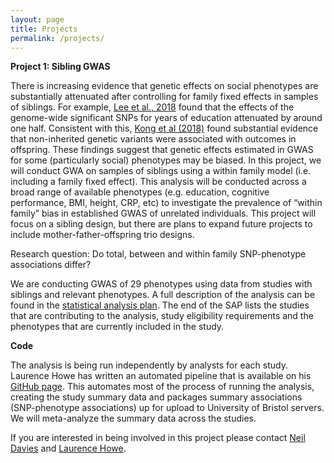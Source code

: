 ```yaml
---
layout: page
title: Projects
permalink: /projects/
---
```


**Project 1: Sibling GWAS**

There is increasing evidence that genetic effects on social phenotypes are substantially attenuated after controlling for family fixed effects in samples of siblings. For example, [Lee et al., 2018](https://www.nature.com/articles/s41588-018-0147-3) found that the effects of the genome-wide significant SNPs for years of education attenuated by around one half. Consistent with this, [Kong et al (2018)](https://science.sciencemag.org/content/359/6374/424) found substantial evidence that non-inherited genetic variants were associated with outcomes in offspring. These findings suggest that genetic effects estimated in GWAS for some (particularly social) phenotypes may be biased. In this project, we will conduct GWA on samples of siblings using a within family model (i.e. including a family fixed effect). This analysis will be conducted across a broad range of available phenotypes (e.g. education, cognitive performance, BMI, height, CRP, etc) to investigate the prevalence of “within family” bias in established GWAS of unrelated individuals. This project will focus on a sibling design, but there are plans to expand future projects to include mother-father-offspring trio designs.

Research question: Do total, between and within family SNP-phenotype associations differ?

We are conducting GWAS of 29 phenotypes using data from studies with siblings and relevant phenotypes. A full description of the analysis can be found in the [statistical analysis plan](https://docs.google.com/document/d/1A9HbwdVEnSul7eSeTdYfLtH1rkjTv5VMYVBs0wfZnxQ/edit?usp=sharing). The end of the SAP lists the studies that are contributing to the analysis, study eligibility requirements and the phenotypes that are currently included in the study.

**Code**

The analysis is being run independently by analysts for each study. Laurence Howe has written an automated pipeline that is available on his [GitHub page](https://github.com/LaurenceHowe/SiblingGWAS). This automates most of the process of running the analysis, creating the study summary data and packages summary associations (SNP-phenotype associations) up for upload to University of Bristol servers. We will meta-analyze the summary data across the studies.

If you are interested in being involved in this project please contact [Neil Davies](mailto:neil.davies@bristol.ac.uk) and [Laurence Howe](mailto:laurence.howe@bristol.ac.uk).

